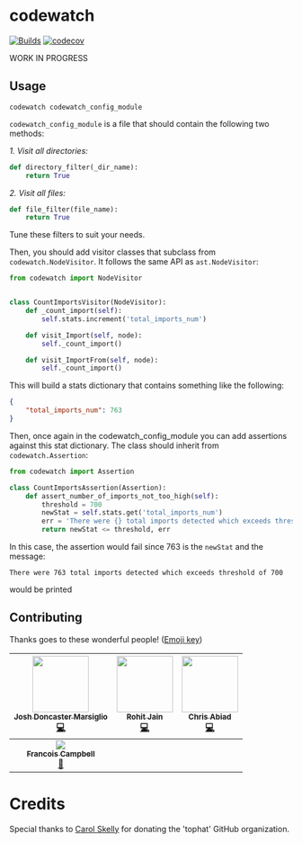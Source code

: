 # codewatch
[![Builds](https://img.shields.io/circleci/project/github/tophat/codewatch.svg)](https://circleci.com/gh/tophat/codewatch)
[![codecov](https://codecov.io/gh/tophat/codewatch/branch/master/graph/badge.svg)](https://codecov.io/gh/tophat/codewatch)


WORK IN PROGRESS

## Usage

`codewatch codewatch_config_module`

`codewatch_config_module` is a file that should contain the following two methods:

*1. Visit all directories:*

```python
def directory_filter(_dir_name):
    return True
```

*2. Visit all files:*
```python
def file_filter(file_name):
    return True
```

Tune these filters to suit your needs.

Then, you should add visitor classes that subclass from `codewatch.NodeVisitor`. It follows the same API as `ast.NodeVisitor`:

```python
from codewatch import NodeVisitor


class CountImportsVisitor(NodeVisitor):
    def _count_import(self):
        self.stats.increment('total_imports_num')

    def visit_Import(self, node):
        self._count_import()

    def visit_ImportFrom(self, node):
        self._count_import()
```

This will build a stats dictionary that contains something like the following:

```json
{
    "total_imports_num": 763
}
```

Then, once again in the codewatch_config_module you can add assertions against this stat dictionary. The class should inherit from `codewatch.Assertion`:

```python
from codewatch import Assertion

class CountImportsAssertion(Assertion):
    def assert_number_of_imports_not_too_high(self):
        threshold = 700
        newStat = self.stats.get('total_imports_num')
        err = 'There were {} total imports detected which exceeds threshold of {}'.format(newStat, threshold)
        return newStat <= threshold, err
```

In this case, the assertion would fail since 763 is the `newStat` and the message:

```
There were 763 total imports detected which exceeds threshold of 700
```

would be printed

## Contributing

Thanks goes to these wonderful people! ([Emoji key](https://github.com/kentcdodds/all-contributors#emoji-key))

| [<img src="https://avatars2.githubusercontent.com/u/9436142?s=460&v=4" width="100px;"/><br /><sub><b>Josh Doncaster Marsiglio</b></sub>](https://github.com/lime-green)<br />[💻](https://github.com/tophat/codewatch/commits?author=lime-green)  | [<img src="https://avatars0.githubusercontent.com/u/18485117?s=460&v=4" width="100px;"/><br /><sub><b>Rohit Jain</b></sub>](https://github.com/rohit-jain27)<br />[💻](https://github.com/tophat/codewatch/commits?author=rohitjain-27) | [<img src="https://avatars2.githubusercontent.com/u/840172?s=460&v=4" width="100px;"/><br /><sub><b>Chris Abiad</b></sub>](https://github.com/cabiad)<br />[💻](https://github.com/tophat/codewatch/commits?author=cabiad) |
| :---: | :---: | :---: |
| [<img src="https://avatars.githubusercontent.com/u/3876970?s=100"/><br /><sub><b>Francois Campbell</b></sub>](https://github.com/francoiscampbell)<br />[🤔](https://github.com/tophat/codewatch/commits?author=francoiscampbell) | | |

# Credits

Special thanks to [Carol Skelly](https://github.com/iatek) for donating the 'tophat' GitHub organization.
